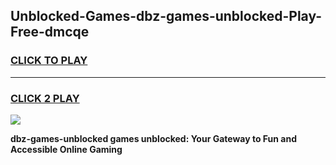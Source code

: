 
## Unblocked-Games-dbz-games-unblocked-Play-Free-dmcqe
<h3>
<a href="https://premium76.site?title=dbz-games-unblocked&ref=22A">CLICK TO PLAY</a></h3>
<hr>

<h3>
<a href="https://premium76.site?title=dbz-games-unblocked&ref=22A">CLICK 2 PLAY</a>
  
</h3>

<a href="https://premium76.site?title=dbz-games-unblocked&ref=22A"><img src="https://clearcache.store/games.png"></a>


**dbz-games-unblocked games unblocked: Your Gateway to Fun and Accessible Online Gaming**

